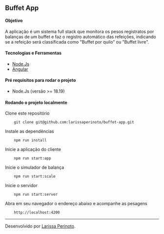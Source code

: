 ## Buffet App

#### Objetivo

A aplicação é um sistema full stack que monitora os pesos registratos por balanças de um buffet e faz o registro automático das refeições, indicando se a refeição será classificada como "Buffet por quilo" ou "Buffet livre".

#### Tecnologias e Ferramentas

- [Node.Js](https://nodejs.org/en)
- [Angular](https://angular.dev/)

#### Pré requisitos para rodar o projeto

- Node.Js (versão >= 18.19)

#### Rodando o projeto localmente

Clone este repositório

        git clone git@github.com:larissaperinoto/buffet-app.git

Instale as dependências

        npm run install

Inicie a aplicação do cliente

        npm run start:app

Inicie o simulador de balança

        npm run start:scale

Inicie o servidor

        npm run start:server

Abra em seu navegador o endereço abaixo e acompanhe as pesagens

        http://localhost:4200

---

Desenvolvido por [Larissa Perinoto](https://www.linkedin.com/in/larissaperinoto).
